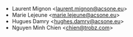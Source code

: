 - Laurent Mignon \<<laurent.mignon@acsone.eu>\>
- Marie Lejeune \<<marie.lejeune@acsone.eu>\>
- Hugues Damry \<<hughes.damry@acsone.eu>\>
- Nguyen Minh Chien \<<chien@trobz.com>\>
